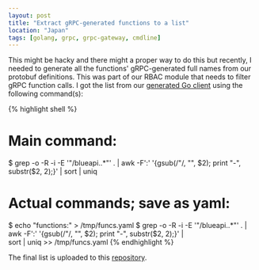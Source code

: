 ```yaml
---
layout: post
title: "Extract gRPC-generated functions to a list"
location: "Japan"
tags: [golang, grpc, grpc-gateway, cmdline]
---
```


This might be hacky and there might a proper way to do this but recently, I needed to generate all the functions' gRPC-generated full names from our protobuf definitions. This was part of our RBAC module that needs to filter gRPC function calls. I got the list from our [generated Go client](https://github.com/alphauslabs/blue-sdk-go) using the following command(s):

{% highlight shell %}
# Main command:
$ grep -o -R -i -E '"/blueapi\..*"' . | awk -F':' '{gsub(/"/, "", $2); print "-", substr($2, 2);}' | sort | uniq

# Actual commands; save as yaml:
$ echo "functions:" > /tmp/funcs.yaml
$ grep -o -R -i -E '"/blueapi\..*"' . | awk -F':' '{gsub(/"/, "", $2); print "-", substr($2, 2);}' | \
  sort | uniq >> /tmp/funcs.yaml
{% endhighlight %}

The final list is uploaded to this [repository](https://github.com/alphauslabs/blueapi-functions).

